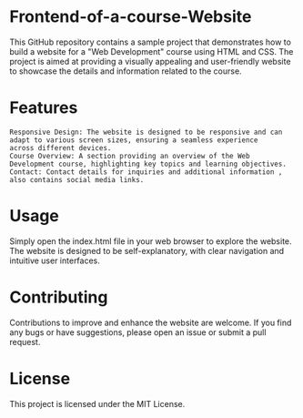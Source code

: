 # Frontend-of-a-course-Website
This GitHub repository contains a sample project that demonstrates how to build a website for a "Web Development" course using HTML and CSS. The project is aimed at providing a visually appealing and user-friendly website to showcase the details and information related to the course.

 # Features
    Responsive Design: The website is designed to be responsive and can adapt to various screen sizes, ensuring a seamless experience 
    across different devices.
    Course Overview: A section providing an overview of the Web Development course, highlighting key topics and learning objectives.
    Contact: Contact details for inquiries and additional information , also contains social media links.


# Usage
Simply open the index.html file in your web browser to explore the website. The website is designed to be self-explanatory, with clear navigation and intuitive user interfaces.    


# Contributing
Contributions to improve and enhance the website are welcome. If you find any bugs or have suggestions, please open an issue or submit a pull request.


# License
This project is licensed under the MIT License.
